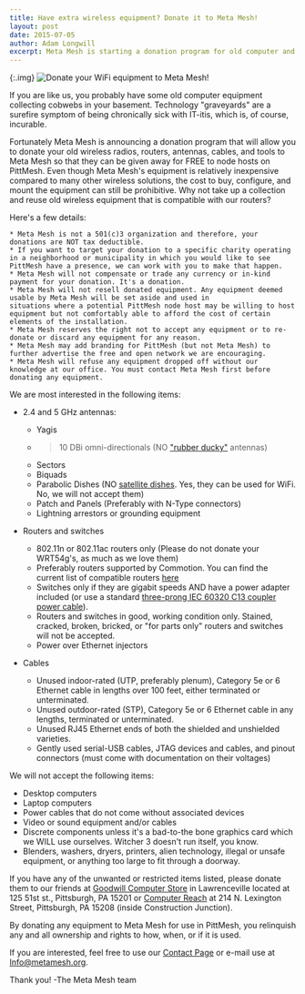 ```yaml
---
title: Have extra wireless equipment? Donate it to Meta Mesh!
layout: post
date: 2015-07-05
author: Adam Longwill
excerpt: Meta Mesh is starting a donation program for old computer and networking equipment. Learn how you can donate unused antennas, switches, routers, and more.
---
```


{:.img}
![Donate your WiFi equipment to Meta Mesh!](http://i.imgur.com/HY0Hrpy.jpg)

If you are like us, you probably have some old computer equipment collecting cobwebs in your basement. Technology "graveyards"
are a surefire symptom of being chronically sick with IT-itis, which is, of course, incurable.

Fortunately Meta Mesh is announcing a donation program that will allow you to donate your old wireless
radios, routers, antennas, cables, and tools to Meta Mesh so that they can be given away for FREE to node hosts on PittMesh. Even
though Meta Mesh's equipment is relatively inexpensive compared to many other wireless solutions, the cost to buy, configure, 
and mount the equipment can still be prohibitive. Why not take up a collection and reuse old wireless equipment that is compatible with our routers?

Here's a few details:

    * Meta Mesh is not a 501(c)3 organization and therefore, your donations are NOT tax deductible.
    * If you want to target your donation to a specific charity operating in a neighborhood or municipality in which you would like to see PittMesh have a presence, we can work with you to make that happen.
    * Meta Mesh will not compensate or trade any currency or in-kind payment for your donation. It's a donation.
    * Meta Mesh will not resell donated equipment. Any equipment deemed usable by Meta Mesh will be set aside and used in
    situations where a potential PittMesh node host may be willing to host equipment but not comfortably able to afford the cost of certain elements of the installation.
    * Meta Mesh reserves the right not to accept any equipment or to re-donate or discard any equipment for any reason.
    * Meta Mesh may add branding for PittMesh (but not Meta Mesh) to further advertise the free and open network we are encouraging.
    * Meta Mesh will refuse any equipment dropped off without our knowledge at our office. You must contact Meta Mesh first before donating any equipment.
    
We are most interested in the following items:

  * 2.4 and 5 GHz antennas:
    * Yagis
    * > 10 DBi omni-directionals (NO ["rubber ducky"](http://www.eagle-antenna.com/images/htantenna.jpg) antennas)
    * Sectors
    * Biquads
    * Parabolic Dishes (NO [satellite dishes](https://www.google.com/search?q=satellite+dish+on+house&espv=2&biw=1680&bih=925&source=lnms&tbm=isch&sa=X&ei=_A2UVZLlC8mHyASu6pHgDg&ved=0CAYQ_AUoAQ). Yes, they can be used for WiFi. No, we will not accept them)
    * Patch and Panels (Preferably with N-Type connectors)
    * Lightning arrestors or grounding equipment
    
  * Routers and switches
    * 802.11n or 802.11ac routers only (Please do not donate your WRT54g's, as much as we love them)
    * Preferably routers supported by Commotion. You can find the current list of compatible routers [here](https://commotionwireless.net/docs/supported-devices/)
    * Switches only if they are gigabit speeds AND have a power adapter included (or use a standard [three-prong IEC 60320 C13 coupler power cable](https://en.wikipedia.org/wiki/IEC_60320#C13.2FC14_coupler)).
    * Routers and switches in good, working condition only. Stained, cracked, broken, bricked, or "for parts only" routers and switches will not be accepted.
    * Power over Ethernet injectors
    
  * Cables
    * Unused indoor-rated (UTP, preferably plenum), Category 5e or 6 Ethernet cable in lengths over 100 feet, either terminated or unterminated.
    * Unused outdoor-rated (STP), Category 5e or 6 Ethernet cable in any lengths, terminated or unterminated.
    * Unused RJ45 Ethernet ends of both the shielded and unshielded varieties.
    * Gently used serial-USB cables, JTAG devices and cables, and pinout connectors (must come with documentation on their voltages)

We will not accept the following items:

  * Desktop computers
  * Laptop computers
  * Power cables that do not come without associated devices
  * Video or sound equipment and/or cables
  * Discrete components unless it's a bad-to-the bone graphics card which we WILL use ourselves. Witcher 3 doesn't run itself, you know.
  * Blenders, washers, dryers, printers, alien technology, illegal or unsafe equipment, or anything too large to fit through a doorway.
  
If you have any of the unwanted or restricted items listed, please donate them to our friends at [Goodwill Computer Store](http://www.goodwillswpa.org/computer-store) in Lawrenceville located at 125 51st st., Pittsburgh, PA 15201 or [Computer Reach](http://computerreach.org/) at 214 N. Lexington Street, Pittsburgh, PA  15208 (inside Construction Junction).

By donating any equipment to Meta Mesh for use in PittMesh, you relinquish any and all ownership and rights to how, when, or if it is used.

If you are interested, feel free to use our [Contact Page](http://www.metamesh.org/contact.html) or e-mail use at <Info@metamesh.org>.

Thank you!
-The Meta Mesh team
